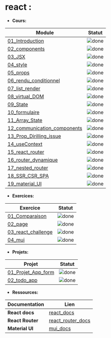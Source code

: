 # react :

-   **Cours:**

| Module                                                            | Statut                                                    |
| ----------------------------------------------------------------- | --------------------------------------------------------- |
| [01_Introduction](Cours/01_Introduction/)                         | ![done](http://img.shields.io/badge/done-brightgreen.svg) |
| [02_components](Cours/02_components/)                             | ![done](http://img.shields.io/badge/done-brightgreen.svg) |
| [03_JSX](Cours/03_JSX/)                                           | ![done](http://img.shields.io/badge/done-brightgreen.svg) |
| [04_style](Cours/04_style/)                                       | ![done](http://img.shields.io/badge/done-brightgreen.svg) |
| [05_props](Cours/05_props/)                                       | ![done](http://img.shields.io/badge/done-brightgreen.svg) |
| [06_rendu_conditionnel](Cours/06_rendu_conditionnel/)             | ![done](http://img.shields.io/badge/done-brightgreen.svg) |
| [07_list_render](Cours/07_list_render/)                           | ![done](http://img.shields.io/badge/done-brightgreen.svg) |
| [08_virtual_DOM](Cours/08_virtual_DOM/)                           | ![done](http://img.shields.io/badge/done-brightgreen.svg) |
| [09_State](Cours/09_State/)                                       | ![done](http://img.shields.io/badge/done-brightgreen.svg) |
| [10_formulaire](Cours/10_formulaire/)                             | ![done](http://img.shields.io/badge/done-brightgreen.svg) |
| [11_Array_State](Cours/11_Array_State/)                           | ![done](http://img.shields.io/badge/done-brightgreen.svg) |
| [12_communication_components](Cours/12_communication_components/) | ![done](http://img.shields.io/badge/done-brightgreen.svg) |
| [13_Prop_Dirilling_issue](Cours/13_Prop_Dirilling_issue/)         | ![done](http://img.shields.io/badge/done-brightgreen.svg) |
| [14_useContext](Cours/14_useContext/)                             | ![done](http://img.shields.io/badge/done-brightgreen.svg) |
| [15_react_router](Cours/15_react_router/)                         | ![done](http://img.shields.io/badge/done-brightgreen.svg) |
| [16_router_dynamique](Cours/16_router_dynamique/)                 | ![done](http://img.shields.io/badge/done-brightgreen.svg) |
| [17_nested_router](Cours/17_nested_router/)                       | ![done](http://img.shields.io/badge/done-brightgreen.svg) |
| [18_SSR_CSR_SPA](Cours/18_SSR_CSR_SPA/)                           | ![done](http://img.shields.io/badge/done-brightgreen.svg) |
| [19_material_UI](Cours/19_material_UI/)                           | ![done](http://img.shields.io/badge/done-brightgreen.svg) |

-   **Exercices:**

| Exercice                                            | Statut                                                    |
| --------------------------------------------------- | --------------------------------------------------------- |
| [01_Comparaison](Exercices/01_Comparaison/)         | ![done](http://img.shields.io/badge/done-brightgreen.svg) |
| [02_page](Exercices/02_page/)                       | ![done](http://img.shields.io/badge/done-brightgreen.svg) |
| [03_react_challenge](Exercices/03_react_challenge/) | ![done](http://img.shields.io/badge/done-brightgreen.svg) |
| [04_mui](Exercices/04_mui/)                         | ![done](http://img.shields.io/badge/done-brightgreen.svg) |

-   **Projets:**

| Projet                                            | Statut                                                    |
| ------------------------------------------------- | --------------------------------------------------------- |
| [01_Projet_App_form](Projets/01_Projet_App_form/) | ![done](http://img.shields.io/badge/done-brightgreen.svg) |
| [02_todo_app](Projets/02_todo_app/)               | ![done](https://img.shields.io/badge/progress-yellow.svg) |

-   **Ressources:**

| Documentation    | Lien                                                     |
| ---------------- | -------------------------------------------------------- |
| **React docs**   | [react_docs](https://react.dev/)                         |
| **React Router** | [react_router_docs](https://reactrouter.com/en/main)     |
| **Material UI**  | [mui_docs](https://mui.com/material-ui/getting-started/) |
